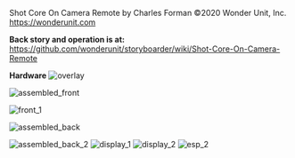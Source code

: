 Shot Core On Camera Remote by Charles Forman
©2020 Wonder Unit, Inc. https://wonderunit.com

**Back story and operation is at:**
https://github.com/wonderunit/storyboarder/wiki/Shot-Core-On-Camera-Remote

**Hardware**
![overlay](https://user-images.githubusercontent.com/4991664/81353364-3add4180-909f-11ea-8cef-ea4d9f2ef701.jpg)

![assembled_front](https://user-images.githubusercontent.com/4991664/81352881-0ae16e80-909e-11ea-923e-227befddce9c.jpg)

![front_1](https://user-images.githubusercontent.com/4991664/81352910-1896f400-909e-11ea-8d28-bc17dd28864c.jpg)

![assembled_back](https://user-images.githubusercontent.com/4991664/81352855-fac98f00-909d-11ea-922d-e5fefda77a26.jpg)

![assembled_back_2](https://user-images.githubusercontent.com/4991664/81352892-116fe600-909e-11ea-85e5-d15e970d16e6.jpg)
![display_1](https://user-images.githubusercontent.com/4991664/81352894-1339a980-909e-11ea-9bf1-4da58d23b79b.jpg)
![display_2](https://user-images.githubusercontent.com/4991664/81352901-159c0380-909e-11ea-9de2-f60309cd2dcc.jpg)
![esp_2](https://user-images.githubusercontent.com/4991664/81352904-16cd3080-909e-11ea-81c3-be70ae857d16.jpg)






